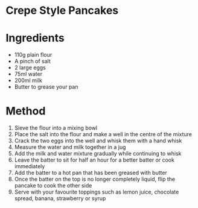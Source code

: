 # Crepe Style Pancakes

Ingredients
===========
- 110g plain flour
- A pinch of salt
- 2 large eggs
- 75ml water
- 200ml milk
- Butter to grease your pan

Method
======
1. Sieve the flour into a mixing bowl
2. Place the salt into the flour and make a well in the centre of the mixture
3. Crack the two eggs into the well and whisk them with a hand whisk
4. Measure the water and milk together in a jug
5. Add the milk and water mixture gradually while continuing to whisk
6. Leave the batter to sit for half an hour for a better batter or cook immediately
7. Add the batter to a hot pan that has been greased with butter
8. Once the batter on the top is no longer completely liquid, flip the pancake to cook the other side
9. Serve with your favourite toppings such as lemon juice, chocolate spread, banana, strawberry or syrup
